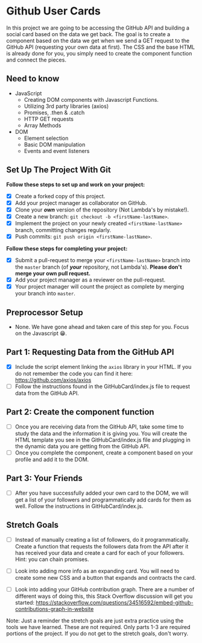 # Github User Cards

In this project we are going to be accessing the GitHub API and building a social card based on the data we get back. The goal is to create a component based on the data we get when we send a GET request to the GitHub API (requesting your own data at first). The CSS and the base HTML is already done for you, you simply need to create the component function and connect the pieces.

## Need to know

*   JavaScript
    *   Creating DOM components with Javascript Functions.
    *   Utilizing 3rd party libraries (axios)
    *   Promises, .then & .catch
    *   HTTP GET requests
    *   Array Methods
*   DOM
    *   Element selection
    *   Basic DOM manipulation
    *   Events and event listeners

## Set Up The Project With Git

**Follow these steps to set up and work on your project:**

*   [x] Create a forked copy of this project.
*   [x] Add your project manager as collaborator on GitHub.
*   [x] Clone your ***own***  version of the repository (Not Lambda's by mistake!).
*   [x] Create a new branch: `git checkout -b <firstName-lastName>`.
*   [x] Implement the project on your newly created `<firstName-lastName>` branch, committing changes regularly.
*   [x] Push commits: `git push origin <firstName-lastName>`.

**Follow these steps for completing your project:**

*   [x] Submit a pull-request to merge your `<firstName-lastName>` branch into the `master` branch (of ***your***   repository, not Lambda's). **Please don't merge your own pull request.**
*   [x] Add your project manager as a reviewer on the pull-request.
*   [x] Your project manager will count the project as complete by merging your branch into `master`.

## Preprocessor Setup

*   None. We have gone ahead and taken care of this step for you. Focus on the Javascript 😁.

## Part 1: Requesting Data from the GitHub API

*   [x] Include the script element linking the `axios` library in your HTML. If you do not remember the code you can find it here: <https://github.com/axios/axios>
*   [ ] Follow the instructions found in the GitHubCard/index.js file to request data from the GitHub API.

## Part 2: Create the component function

*   [ ] Once you are receiving data from the GitHub API, take some time to study the data and the information it is giving you. You will create the HTML template you see in the GitHubCard/index.js file and plugging in the dynamic data you are getting from the GitHub API.
*   [ ] Once you complete the component, create a component based on your profile and add it to the DOM.

## Part 3: Your Friends

*   [ ] After you have successfully added your own card to the DOM, we will get a list of your followers and programmatically add cards for them as well. Follow the instructions in GitHubCard/index.js.

## Stretch Goals

*   [ ] Instead of manually creating a list of followers, do it programmatically. Create a function that requests the followers data from the API after it has received your data and create a card for each of your followers. Hint: you can chain promises.

*   [ ] Look into adding more info as an expanding card. You will need to create some new CSS and a button that expands and contracts the card.

*   [ ] Look into adding your GitHub contribution graph. There are a number of different ways of doing this, this Stack Overflow discussion will get you started: <https://stackoverflow.com/questions/34516592/embed-github-contributions-graph-in-website>

Note: Just a reminder the stretch goals are just extra practice using the tools we have learned. These are not required. Only parts 1-3 are required portions of the project. If you do not get to the stretch goals, don't worry.
